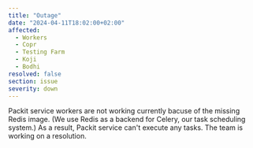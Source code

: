 ```yaml
---
title: "Outage"
date: "2024-04-11T18:02:00+02:00"
affected:
  - Workers
  - Copr
  - Testing Farm
  - Koji
  - Bodhi
resolved: false
section: issue
severity: down
---
```


Packit service workers are not working currently bacuse of the missing Redis image.
(We use Redis as a backend for Celery, our task scheduling system.)
As a result, Packit service can't execute any tasks. The team is working on a resolution.
